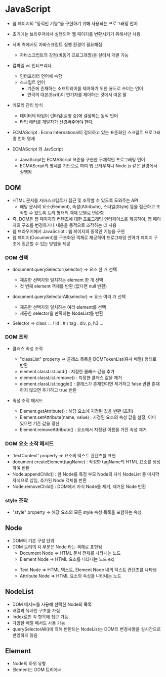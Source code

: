 # JavaScript

 - 웹 페이지의 "동적인 기능"을 구현하기 위해 사용되는 프로그래밍 언어
 - 초기에는 브라우저에서 실행되어 웹 페이지를 변환시키기 위해서만 사용
 - 서버 측에서도 자바스크립트 실행 환경이 필요해짐
   - 자바스크립트의 강점(비동기 프로그래밍)을 살려서 개발 가능

 - 컴파일 vs 인터프리터
   - 인터프리터 언어에 속함
   - 스크립트 언어
     - 기존에 존재하는 소프트웨어를 제어하기 위한 용도로 쓰이는 언어
     - 연극의 대본(Scrit)이 연기자를 제어하는 것에서 따온 말

 - 메모리 관리 방식
   - 데이터의 타입이 런타임(실행 중)에 결정되는 동적 언어
   - 타입 에러를 개발자가 신경써주어야 한다.

 - ECMAScript : Ecma International이 정의하고 있는 표준화된 스크립트 프로그래밍 언어 명세
 - ECMAScript 와 JavScript
   - JavaScript는 ECMAScript 표준을 구현한 구체적인 프로그래밍 언어
   - ECMAScript의 명세를 기반으로 하여 웹 브라우저나 Node.js 같은 환경에서 실행됨

## DOM

 - HTML 문서를 자바스크립트가 접근 및 조작할 수 있도록 도와주는 API
   - 해당 문서의 요소(Element), 속성(Attribute), 스타일(Style) 등을 접근하고 조작할 수 있도록 트리 형태의 객체 모델로 변환함
 - 즉, DOM은 웹 페이지의 컨텐츠에 대한 프로그래밍 인터페이스를 제공하여, 웹 페이지의 구조를 변경하거나 내용을 동적으로 조작하는 데 사용
 - 웹 브라우저에서 JavaScript : 웹 페이지의 동적인 기능을 구현
 - 웹 페이지(Document)를 구조화된 객체로 제공하여 프로그래밍 언어가 페이지 구조에 접근할 수 있는 방법을 제공

### DOM 선택

 - document.querySelector(selector) => 요소 한 개 선택
   - 제공한 선택자와 일치하는 element 한 개 선택
   - 첫 번째 element 객체를 반환 (없다면 null 반환)

 - document.querySelectorAll(selector) => 요소 여러 개 선택
   - 제공한 선택자와 일치하는 여러 element를 선택
   - 제공한 selector을 만족하는 NodeList를 반환

 - Selector => class : . / id : # / tag : div, p, h3 ...

### DOM 조작

 - 클래스 속성 조작
   - "classList" property => 클래스 목록을 DOMTokenList(유사 배열) 형태로 반환
   - element.classList.add() : 지정한 클래스 값을 추가
   - element.classList.remove() : 지정한 클래스 값을 제거
   - element.classList.toggle() : 클래스가 존재한다면 제거하고 false 반환 존재하지 않으면 추가하고 true 반환

 - 속성 조작 메서드
   - Element.getAttribute() : 해당 요소에 지정된 값을 반환 (조회)
   - Element.setAttribute(name, value) : 지정된 요소의 속성 값을 설정, 이미 있으면 기존 값을 갱신
   - Element.removeAttribute() : 요소에서 지정된 이름을 가진 속성 제거

### DOM 요소 소작 메서드

 - 'textContent' property => 요소의 텍스트 컨텐츠를 표현
 - document.createElement(tagName) : 작성한 tagName의 HTML 요소를 생성하여 반환
 - Node.appendChild() : 한 Node를 특정 부모 Node의 자식 NodeList 중 마지막 자식으로 삽입, 추가된 Node 객체를 반환
 - Node.removeChild() : DOM에서 자식 Node를 제거, 제거된 Node 반환

### style 조작

 - "style" property => 해당 요소의 모든 style 속성 목록을 포함하는 속성

## Node

 - DOM의 기본 구성 단위
 - DOM 트리의 각 부분은 Node 라는 객체로 표현됨
   - Document Node => HTML 문서 전체를 나타내는 노드
   - Element Node => HTML 요소를 나타내는 노드 ex) <p>
   - Text Node => HTML 텍스트, Element Node 내의 텍스트 컨텐츠를 나타냄
   - Attribute Node => HTML 요소의 속성을 나타내는 노드

## NodeList

 - DOM 메서드를 사용해 선택한 Node의 목록
 - 배열과 유사한 구조를 가짐
 - Index로만 각 항목에 접근 가능
 - 다양한 배열 메서드 사용 가능
 - querySelectorAll()에 의해 반환되는 NodeList는 DOM의 변경사항을 실시간으로 반영하지 않음

## Element

 - Node의 하위 유형
 - Element는 DOM 트리에서 